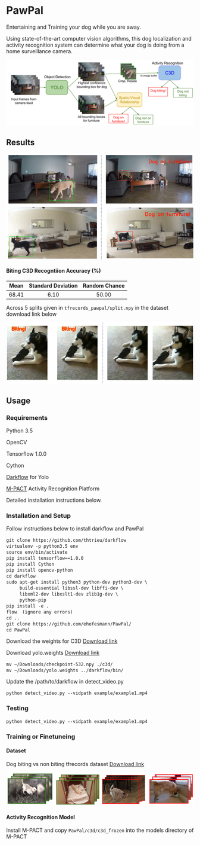 # PawPal
Entertaining and Training your dog while you are away.

Using state-of-the-art computer vision algorithms, this dog localization and activity recognition system can determine what your dog is doing from a home surveillance camera.

![](https://github.com/ehofesmann/PawPal/blob/master/images/pipeline.png)



## Results
![](https://github.com/ehofesmann/PawPal/blob/master/images/furniture.png)

#### Biting C3D Recogntiion Accuracy (%)
|  Mean | Standard Deviation | Random Chance |  
|:----------:|:------:| :----:|
|  68.41 | 6.10 | 50.00 |

Across 5 splits given in ```tfrecords_pawpal/split.npy``` in the dataset download link below


![](https://github.com/ehofesmann/PawPal/blob/master/images/biting.png)



## Usage



### Requirements
Python 3.5

OpenCV 

Tensorflow 1.0.0

Cython


[Darkflow](https://github.com/thtrieu/darkflow) for Yolo

[M-PACT](https://github.com/MichiganCOG/M-PACT) Activity Recognition Platform

Detailed installation instructions below.

### Installation and Setup

Follow instructions below to install darkflow and PawPal
```
git clone https://github.com/thtrieu/darkflow
virtualenv -p python3.5 env
source env/bin/activate
pip install tensorflow==1.0.0 
pip install Cython 
pip install opencv-python
cd darkflow
sudo apt-get install python3 python-dev python3-dev \
     build-essential libssl-dev libffi-dev \
     libxml2-dev libxslt1-dev zlib1g-dev \
     python-pip
pip install -e .
flow  (ignore any errors)
cd ..
git clone https://github.com/ehofesmann/PawPal/
cd PawPal

```
Download the weights for C3D [Download link](https://umich.box.com/s/va0jkzx6ym0vb4k6909sxebjijne0uez)

Download yolo.weights [Download link](https://drive.google.com/drive/folders/0B1tW_VtY7onidEwyQ2FtQVplWEU)
```
mv ~/Downloads/checkpoint-532.npy ./c3d/
mv ~/Downloads/yolo.weights ../darkflow/bin/
```
Update the /path/to/darkflow in detect_video.py
```
python detect_video.py --vidpath example/example1.mp4
```

### Testing

```
python detect_video.py --vidpath example/example1.mp4
```

### Training or Finetuneing

#### Dataset
Dog biting vs non biting tfrecords dataset [Download link](https://umich.box.com/s/jptvbcuig2ieejmhhv7p8kic7t3vraeu)

![](https://github.com/ehofesmann/PawPal/blob/master/images/data.png)


#### Activity Recognition Model
Install M-PACT and copy ```PawPal/c3d/c3d_frozen``` into the models directory of M-PACT






